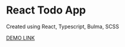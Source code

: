 # React Todo App

Created using React, Typescript, Bulma, SCSS

[DEMO LINK](https://artem-kyrylenko.github.io/react-todo-app/)
